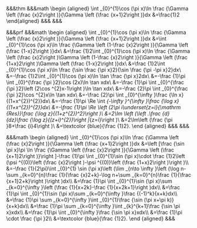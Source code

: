 &&&thm
&&&math
\begin {aligned}
\int _{0}^{1}\cos (\pi x)\ln \frac {\Gamma \left (\frac {x}2\right )}{\Gamma \left (\frac {x+1}2\right )}dx
&=\frac{1}2
\end{aligned}
&&&
&&&

&&&prf
&&&math
\begin {aligned}
\int _{0}^{1}\cos (\pi x)\ln \frac {\Gamma \left (\frac {x}2\right )}{\Gamma \left (\frac {x+1}2\right )}dx
&=\int _{0}^{1}\cos (\pi x)\ln \frac {\Gamma \left (1-\frac {x}2\right )}{\Gamma \left (\frac {1-x}2\right )}dx\\
&=\frac {1}2\int _{0}^{1}\cos (\pi x)\ln \frac {\Gamma \left (\frac {x}2\right )\Gamma \left (1-\frac {x}2\right )}{\Gamma \left (\frac {1+x}2\right )\Gamma \left (\frac {1-x}2\right )}dx\\
&=\frac {1}2\int _{0}^{1}\cos (\pi x)\ln \frac {\sin \frac {\pi x}2}{\sin \frac {\pi -\pi x}2}dx\\
&=-\frac {1}2\int _{0}^{1}\cos (\pi x)\ln \tan \frac {\pi x}2dx\\
&=-\frac {1}\pi \int _{0}^{\frac {\pi }2}\cos (2x)\ln \tan xdx\\
&=-\frac {1}\pi \int _{0}^{\frac {\pi }2}\left (2\cos ^{2}x-1\right )\ln \tan xdx\\
&=-\frac {2}\pi \int _{0}^{\frac {\pi }2}\cos ^{2}x\ln \tan xdx\\
&=-\frac {2}\pi \int _{0}^{\infty }\frac {\ln x}{(1+x^{2})^{2}}dx\\
&=-\frac {1}\pi \Re \int _{-\infty }^{\infty }\frac {\log x}{(1+x^{2})^{2}}dx\\
&=-\frac {1}\pi \Re \left (2\pi i\underset{z=i}{\mathrm {Res}}\frac {\log z}{(1+z^{2})^2}\right )\\
&=2\Im \left (\left .\frac {d}{dz}\frac {\log z}{(z+i)^{2}}\right |_{z=i}\right )\\
&=2\Im\left (\frac {\pi }8+\frac {i}4\right )\\
&=\textcolor {blue}{\frac {1}2}.
\end {aligned}
&&&
&&&

<div class="dotted" title="別解">
&&&math
\begin {aligned}
\int _{0}^{1}\cos (\pi x)\ln \frac {\Gamma \left (\frac {x}2\right )}{\Gamma \left (\frac {x+1}2\right )}dx
&=\left [\frac {\sin \pi x}\pi \ln \frac {\Gamma \left (\frac {x}2\right )}{\Gamma \left (\frac {x+1}2\right )}\right ]-\frac {1}\pi \int _{0}^{1}\sin (\pi x)\cdot \frac {1}2\left (\psi ^{(0)}\left (\frac {x}2\right )-\psi ^{(0)}\left (\frac {1+x}2\right )\right )\\
&=-\frac {1}{2\pi}\int _{0}^{1} \sin (\pi x)\left (\lim _{n\to \infty }\left (\log n-\sum _{k=0}^{n}\frac {1}{\frac {x}2+k}-\log n+\sum _{k=0}^{n}\frac {1}{\frac {x+1}2+k}\right )\right )dx\\
&=\frac {1}\pi \int _{0}^{1}\sin (\pi x)\sum _{k=0}^{\infty }\left (\frac {1}{x+2k}-\frac {1}{x+2k+1}\right )dx\\
&=\frac {1}\pi \int _{0}^{1}\sin (\pi x)\sum _{k=0}^{\infty }\frac {(-1)^k}{x+k}dx\\
&=\frac {1}\pi \sum _{k=0}^{\infty }\int _{0}^{1}\frac {\sin (\pi x+\pi k)}{x+k}dx\\
&=\frac {1}\pi \sum _{k=0}^{\infty }\int _{k}^{k+1}\frac {\sin \pi x}xdx\\
&=\frac {1}\pi \int _{0}^{\infty }\frac {\sin \pi x}xdx\\
&=\frac {1}\pi \cdot \frac {\pi }2\\
&=\textcolor {blue}{\frac {1}2}.
\end {aligned}
&&&
</div>
